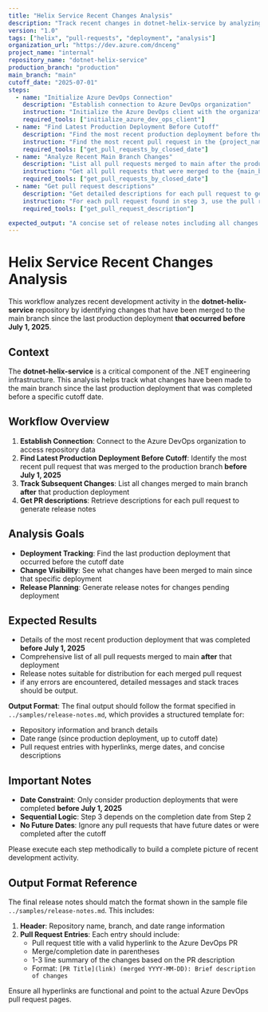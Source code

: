 ```yaml
---
title: "Helix Service Recent Changes Analysis"
description: "Track recent changes in dotnet-helix-service by analyzing pull requests merged after the last production deployment"
version: "1.0"
tags: ["helix", "pull-requests", "deployment", "analysis"]
organization_url: "https://dev.azure.com/dnceng"
project_name: "internal"
repository_name: "dotnet-helix-service"
production_branch: "production"
main_branch: "main"
cutoff_date: "2025-07-01"
steps:
  - name: "Initialize Azure DevOps Connection"
    description: "Establish connection to Azure DevOps organization"
    instruction: "Initialize the Azure DevOps client with the organization URL to enable API access"
    required_tools: ["initialize_azure_dev_ops_client"]
  - name: "Find Latest Production Deployment Before Cutoff"
    description: "Find the most recent production deployment before the specified cutoff date"
    instruction: "Find the most recent pull request in the {project_name} project's {repository_name} repository that was merged to the {production_branch} branch AND was completed (closed) before {cutoff_date}. Use closed date filtering to ensure we get PRs that were completed before the cutoff date, limit to one pull request."
    required_tools: ["get_pull_requests_by_closed_date"]
  - name: "Analyze Recent Main Branch Changes"
    description: "List all pull requests merged to main after the production deployment"
    instruction: "Get all pull requests that were merged to the {main_branch} branch after the completion date of the production deployment found in the previous step. Use the completion date from step 2 as the afterClosedDate parameter."
    required_tools: ["get_pull_requests_by_closed_date"]
  - name: "Get pull request descriptions"
    description: "Get detailed descriptions for each pull request to generate release notes"
    instruction: "For each pull request found in step 3, use the pull request id to retrieve the detailed descriptions to create comprehensive release notes"
    required_tools: ["get_pull_request_description"]

expected_output: "A concise set of release notes including all changes merged to the main branch after the production deployment that was completed before the cutoff date. The output should follow the format specified in the sample file at ../samples/release-notes.md"
---
```


# Helix Service Recent Changes Analysis

This workflow analyzes recent development activity in the **dotnet-helix-service** repository by identifying changes that have been merged to the main branch since the last production deployment **that occurred before July 1, 2025**.

## Context

The **dotnet-helix-service** is a critical component of the .NET engineering infrastructure. This analysis helps track what changes have been made to the main branch since the last production deployment that was completed before a specific cutoff date.

## Workflow Overview

1. **Establish Connection**: Connect to the Azure DevOps organization to access repository data
2. **Find Latest Production Deployment Before Cutoff**: Identify the most recent pull request that was merged to the production branch **before July 1, 2025**
3. **Track Subsequent Changes**: List all changes merged to main branch **after** that production deployment
4. **Get PR descriptions**: Retrieve descriptions for each pull request to generate release notes

## Analysis Goals

- **Deployment Tracking**: Find the last production deployment that occurred before the cutoff date
- **Change Visibility**: See what changes have been merged to main since that specific deployment
- **Release Planning**: Generate release notes for changes pending deployment

## Expected Results

- Details of the most recent production deployment that was completed **before July 1, 2025**
- Comprehensive list of all pull requests merged to main **after** that deployment
- Release notes suitable for distribution for each merged pull request
- if any errors are encountered, detailed messages and stack traces should be output.

**Output Format**: The final output should follow the format specified in `../samples/release-notes.md`, which provides a structured template for:
- Repository information and branch details
- Date range (since production deployment, up to cutoff date)
- Pull request entries with hyperlinks, merge dates, and concise descriptions

## Important Notes

- **Date Constraint**: Only consider production deployments that were completed **before July 1, 2025**
- **Sequential Logic**: Step 3 depends on the completion date from Step 2
- **No Future Dates**: Ignore any pull requests that have future dates or were completed after the cutoff

Please execute each step methodically to build a complete picture of recent development activity.

## Output Format Reference

The final release notes should match the format shown in the sample file `../samples/release-notes.md`. This includes:

1. **Header**: Repository name, branch, and date range information
2. **Pull Request Entries**: Each entry should include:
   - Pull request title with a valid hyperlink to the Azure DevOps PR
   - Merge/completion date in parentheses
   - 1-3 line summary of the changes based on the PR description
   - Format: `[PR Title](link) (merged YYYY-MM-DD): Brief description of changes`

Ensure all hyperlinks are functional and point to the actual Azure DevOps pull request pages. 